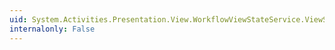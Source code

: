 ```yaml
---
uid: System.Activities.Presentation.View.WorkflowViewStateService.ViewStateName
internalonly: False
---
```

